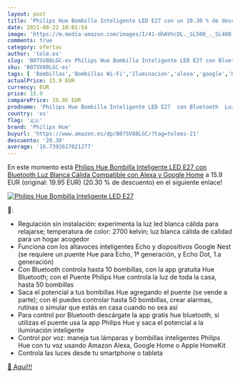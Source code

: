 ```yaml
---
layout: post
title: 'Philips Hue Bombilla Inteligente LED E27 con un 20.30 % de descuento'
date: 2021-08-22 10:01:54
image: 'https://m.media-amazon.com/images/I/41-dhAVhcDL._SL500_._SL400_.jpg'
comments: true
category: ofertas
author: 'tole.es'
slug: 'B07SV88LGC-es Philips Hue Bombilla Inteligente LED E27 con Bluetooth Luz...'
sku: 'B07SV88LGC-es'
tags: [ 'Bombillas','Bombillas Wi-Fi','Iluminación','alexa','google','home','hue','philips','philips hue', ]
actualPrice: 15.9 EUR
currency: EUR
price: 15.9
comparePrice: 19.95 EUR
prodname: 'Philips Hue Bombilla Inteligente LED E27  con Bluetooth  Luz Blanca Cálida  Compatible con Alexa y Google Home'
country: 'es'
flag: '🇪🇸'
brand: 'Philips Hue'
buyurl: 'https://www.amazon.es/dp/B07SV88LGC/?tag=tolees-21'
descuento: '20.30'
average: '16.7393617021277'
---
```


En este momento está [Philips Hue Bombilla Inteligente LED E27  con Bluetooth  Luz Blanca Cálida  Compatible con Alexa y Google Home](https://www.amazon.es/dp/B07SV88LGC/?tag=tolees-21) a 15.9 EUR (original: 19.95 EUR) (20.30 %  de descuento) en el siguiente enlace!

[![Philips Hue Bombilla Inteligente LED E27](https://m.media-amazon.com/images/I/41-dhAVhcDL._SL500_._SL400_.jpg)](https://www.amazon.es/dp/B07SV88LGC/?tag=tolees-21)

🔎:

- Regulación sin instalación: experimenta la luz led blanca cálida para relajarse; temperatura de color: 2700 kelvin; luz blanca cálida de calidad para un hogar acogedor
- Funciona con los altavoces inteligentes Echo y dispositivos Google Nest (se requiere un puente Hue para Echo, 1ª generación, y Echo Dot, 1.a generación)
- Con Bluetooth controla hasta 10 bombillas, con la app gratuita Hue Bluetooth; con el Puente Philips Hue controla la luz de toda la casa, hasta 50 bombillas
- Saca el potencial a tus bombillas Hue agregando el puente (se vende a parte); con él puedes controlar hasta 50 bombillas, crear alarmas, rutinas o simular que estás en casa cuando no sea así
- Para control por Bluetooth descárgate la app gratis hue bluetooth, si utilizas el puente usa la app Philips Hue y saca el potencial a la iluminación inteligente
- Control por voz: maneja tus lámparas y bombillas inteligentes Philips Hue con tu voz usando Amazon Alexa, Google Home o Apple HomeKit
- Controla las luces desde tu smartphone o tableta

[🛒 Aquí!!!](https://www.amazon.es/dp/B07SV88LGC/?tag=tolees-21)
